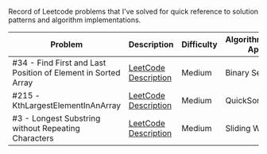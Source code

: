 Record of Leetcode problems that I've solved for quick reference to solution patterns and algorithm implementations.

 Problem | Description  | Difficulty | Algorithm/Strategy Applied | Solution Status
--- | --- | --- | --- | --- |
#34 - Find First and Last Position of Element in Sorted Array | [LeetCode Description](https://leetcode.com/problems/find-first-and-last-position-of-element-in-sorted-array/) | Medium | Binary Search |  [Completed](https://github.com/idkburkes/Study-Of-Algorithms/blob/master/Medium/Binary%20Search/FindFirstAndLastPositionOfElementInSortedArray.java) |
#215 -KthLargestElementInAnArray| [LeetCode Description](https://leetcode.com/problems/kth-largest-element-in-an-array/) | Medium | QuickSort | [Completed](https://github.com/idkburkes/Study-Of-Algorithms/blob/master/Medium/QuickSort/KthLargestElementInAnArray.java)  |   
 #3 - Longest Substring without Repeating Characters    |  [LeetCode Description](https://leetcode.com/problems/longest-substring-without-repeating-characters/) | Medium  | Sliding Window | [Completed](https://github.com/idkburkes/Study-Of-Algorithms/blob/master/Medium/Sliding%20Window/LongestSubstringWithoutRepeatingCharacter.java) |  